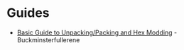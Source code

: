 # Guides
* [Basic Guide to Unpacking/Packing and Hex Modding](https://www.youtube.com/watch?v=3L0pNiwRoPg) - Buckminsterfullerene
